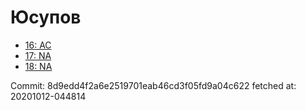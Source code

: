# Юсупов
- [16: AC](16.md)
- [17: NA](17.md)
- [18: NA](18.md)

Commit: 8d9edd4f2a6e2519701eab46cd3f05fd9a04c622
 fetched at: 20201012-044814
